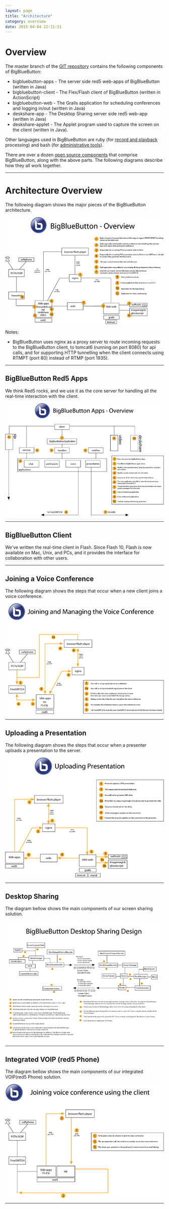 ```yaml
---
layout: page
title: "Architecture"
category: overview
date: 2015-04-04 22:11:11
---
```





# Overview

The master branch of the [GIT repository](http://github.com/bigbluebutton/bigbluebutton) contains the following components of BigBlueButton:

  * bigbluebutton-apps - The server side red5 web-apps of BigBlueButton (written in Java)
  * bigbluebutton-client - The Flex/Flash client of BigBlueButton (written in ActionScript)
  * bigbluebutton-web - The Grails application for scheduling conferences and logging in/out (written in Java)
  * deskshare-app - The Desktop Sharing server side red5 web-app (written in Java)
  * deskshare-applet - The Applet program used to capture the screen on the client (written in Java).

Other languages used in BigBlueButton are ruby (for [record and playback](Recording.md) processing) and bash (for [administrative tools](BBBConf.md)).

There are over a dozen [open source components](http://bigbluebutton.org/components/) that comprise BigBlueButton, along with the above parts.  The following diagrams describe how they all work together.


---


# Architecture Overview

The following diagram shows the major pieces of the BigBlueButton architecture.

![architecture_diagram_08](/images/architecture_diagram_08.png)

Notes:
  * BigBlueButton uses nginx as a proxy server to route incoming requests to the BigBlueButton client, to tomcat6 (running on port 8080) for api calls, and for supporting HTTP tunnelling when the client connects using RTMPT (port 80) instead of RTMP (port 1935).

---


## BigBlueButton Red5 Apps

We think Red5 rocks, and we use it as the core server for handling all the real-time interaction with the client.

![bbb_apps_overview_08](/images/bbb_apps_overview_08.png)


---


## BigBlueButton Client

We've written the real-time client in Flash.  Since Flash 10, Flash is now available on Mac, Unix, and PCs, and it provides the interface for collaboration with other users.



---


## Joining a Voice Conference

The following diagram shows the steps that occur when a new client joins a voice conference.

![joining_voice_conference_08](/images/joining_voice_conference_08.png)


---


## Uploading a Presentation

The following diagram shows the steps that occur when a presenter uploads a presentation to the server.

![uploading_presentation_08](/images/uploading_presentation_08.png)


---


## Desktop Sharing

The diagram bellow shows the main components of our screen sharing solution.

![bbb-deskshare](/images/bbb-deskshare.png)


---


## Integrated VOIP (red5 Phone)

The diagram bellow shows the main components of our integrated VOIP(red5 Phone) solution.

![bbb_voip](/images/bbb_voip.png)


---

